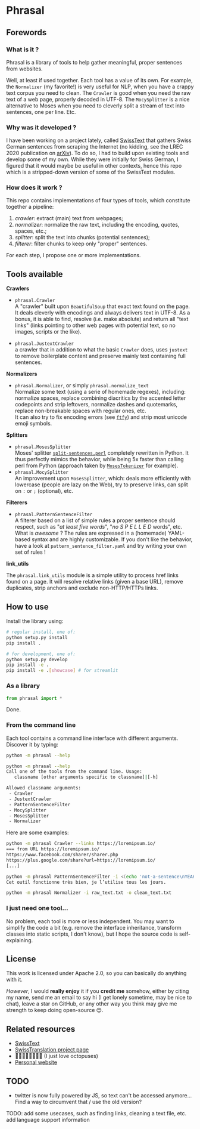 # Phrasal

## Forewords 

### What is it ?

Phrasal is a library of tools to help gather meaningful, proper sentences from websites. 

Well, at least if used together. Each tool has a value of its own. 
For example, the `Normalizer` (my favorite!) is very useful for NLP, when you have a crappy text corpus you need to clean.
The `Crawler` is good when you need the raw text of a web page, properly decoded in UTF-8.
The `MocySplitter` is a nice alternative to Moses when you need to cleverly split a stream of text into sentences, one per line. 
Etc.

### Why was it developed ?

I have been working on a project lately, called [SwissText](https://github.com/derlin/swisstext) that gathers Swiss German sentences from scraping the Internet (no kidding, see the LREC 2020 publication on [arXiv](https://arxiv.org/abs/1912.00159)).
To do so, I had to build upon existing tools and develop some of my own. 
While they were initially for Swiss German, I figured that it would maybe be useful in other contexts, hence this repo which is a stripped-down version of some of the SwissText modules.

### How does it work ?

This repo contains implementations of four types of tools, which constitute together a pipeline:

1. *crawler*: extract (main) text from webpages;
2. *normalizer*: normalize the raw text, including the encoding, quotes, spaces, etc.;
3. *splitter*: split the text into chunks (potential sentences);
4. *filterer*: filter chunks to keep only "proper" sentences.

For each step, I propose one or more implementations.

## Tools available

**Crawlers**

* `phrasal.Crawler` \
A "crawler" built upon `BeautifulSoup` that exact text found on the page. 
It deals cleverly with encodings and always delivers text in UTF-8.
As a bonus, it is able to find, resolve (i.e. make absolute) and return all "text links" (links pointing to other web pages with potential text, so no images, scripts or the like).

* `phrasal.JustextCrawler` \
a crawler that in addition to what the basic `Crawler` does, uses `justext` to remove boilerplate content and preserve mainly text containing full sentences.

**Normalizers**

* `phrasal.Normalizer`, or simply `phrasal.normalize_text`\
Normalize some text (using a serie of homemade regexes), including: normalize spaces, replace combining diacritics by the accented letter codepoints and strip leftovers, normalize dashes and quotemarks, replace non-breakable spaces with regular ones, etc. \
It can also try to fix encoding errors (see [`ftfy`](https://pypi.org/project/ftfy/)) and strip most unicode emoji symbols.

**Splitters**

* `phrasal.MosesSplitter`\
Moses' splitter [`split-sentences.perl`](https://github.com/moses-smt/mosesdecoder/blob/master/scripts/ems/support/split-sentences.perl) completely rewritten in Python. It thus perfectly mimics the behavior, while being 5x faster than calling perl from Python (approach taken by [`MosesTokenizer`](https://pypi.org/project/mosestokenizer/) for example).
* `phrasal.MocySplitter`\
An improvement upon `MosesSplitter`, which: deals more efficiently with lowercase (people are lazy on the Web), try to preserve links, can split on `:` or `;` (optional), etc.

**Filterers**

* `phrasal.PatternSentenceFilter`\
A filterer based on a list of simple rules a proper sentence should respect, such as "*at least five words*", "*no S P E L L E D* words", etc. \
What is *awesome* ? The rules are expressed in a (homemade) YAML-based syntax and are highly customizable. If you don't like the behavior, have a look at `pattern_sentence_filter.yaml` and try writing your own set of rules !


**link_utils**

The `phrasal.link_utils` module is a simple utility to process href links found on a page. It will resolve relative links
(given a base URL), remove duplicates, strip anchors and exclude non-HTTP/HTTPs links.

## How to use

Install the library using:
```bash
# regular install, one of:
python setup.py install 
pip install .

# for development, one of:
python setup.py develop
pip install -e .
pip install -e .[showcase] # for streamlit
```

### As a library

```python
from phrasal import *
```
Done.

### From the command line

Each tool contains a command line interface with different arguments. Discover it by typing:
```bash
python -m phrasal --help
```
```bash
python -m phrasal --help
Call one of the tools from the command line. Usage: 
   classname [other arguments specific to classname]|[-h]

Allowed classname arguments:
 - Crawler
 - JustextCrawler
 - PatternSentenceFilter
 - MocySplitter
 - MosesSplitter
 - Normalizer
```
Here are some examples:
```bash
python -m phrasal Crawler --links https://loremipsum.io/
=== from URL https://loremipsum.io/
https://www.facebook.com/sharer/sharer.php
https://plus.google.com/share?url=https://loremipsum.io/
[...]
```
```bash
python -m phrasal PatternSentenceFilter -i <(echo 'not-a-sentence\nYEAH !!!\nCet outil fonctionne très bien, je l’utilise tous les jours.')
Cet outil fonctionne très bien, je l’utilise tous les jours.
```
```bash
python -m phrasal Normalizer -i raw_text.txt -o clean_text.txt
```

### I just need one tool...

No problem, each tool is more or less independent. 
You may want to simplify the code a bit (e.g. remove the interface inheritance, transform classes into static scripts, I don't know), but I hope the source code is self-explaining. 

## License

This work is licensed under Apache 2.0, so you can basically do anything with it. 

*However*, I would **really enjoy** it if you **credit me** somehow, either by citing my name, send me an email to say hi (I get lonely sometime, may be nice to chat), leave a star on GitHub, or any other way you think may give me strength to keep doing open-source :blush:.

## Related resources

* [SwissText](https://github.com/swisstext)
* [SwissTranslation project page](https://icosys.ch/swisscrawl)
* :octopus::octopus::octopus::octopus::octopus::octopus::octopus::octopus: (I just love octopuses)
* [Personal website](https://derlin.ch)

## TODO

* twitter is now fully powered by JS, so text can't be accessed anymore... Find a way to circumvent that / use the old version?

TODO: add some usecases, such as finding links, cleaning a text file, etc. add language support information 